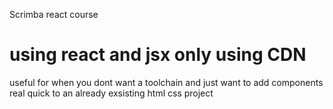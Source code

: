 Scrimba react course

# using react and jsx only using CDN

useful for when you dont want a toolchain and just want to add components real quick to an already exsisting html css project
